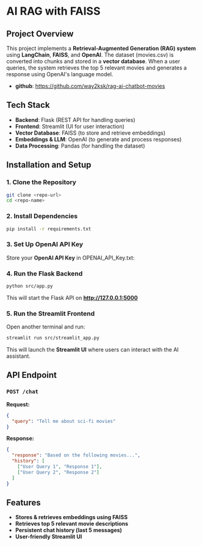 # AI RAG with FAISS

## Project Overview
This project implements a **Retrieval-Augmented Generation (RAG) system** using **LangChain**, **FAISS**, and **OpenAI**. The dataset (movies.csv) is converted into chunks and stored in a **vector database**. When a user queries, the system retrieves the top 5 relevant movies and generates a response using OpenAI's language model.

- **github**: https://github.com/way2ksk/rag-ai-chatbot-movies

## Tech Stack
- **Backend**: Flask (REST API for handling queries)
- **Frontend**: Streamlit (UI for user interaction)
- **Vector Database**: FAISS (to store and retrieve embeddings)
- **Embeddings & LLM**: OpenAI (to generate and process responses)
- **Data Processing**: Pandas (for handling the dataset)

## Installation and Setup
### 1. Clone the Repository
```sh
git clone <repo-url>
cd <repo-name>
```

### 2. Install Dependencies
```sh
pip install -r requirements.txt
```

### 3. Set Up OpenAI API Key
Store your **OpenAI API Key** in OPENAI_API_Key.txt:


### 4. Run the Flask Backend
```sh
python src/app.py
```
This will start the Flask API on **http://127.0.0.1:5000**

### 5. Run the Streamlit Frontend
Open another terminal and run:
```sh
streamlit run src/streamlit_app.py
```
This will launch the **Streamlit UI** where users can interact with the AI assistant.

## API Endpoint
### `POST /chat`
**Request:**
```json
{
  "query": "Tell me about sci-fi movies"
}
```
**Response:**
```json
{
  "response": "Based on the following movies...",
  "history": [
    ["User Query 1", "Response 1"],
    ["User Query 2", "Response 2"]
  ]
}
```

## Features
- **Stores & retrieves embeddings using FAISS**
- **Retrieves top 5 relevant movie descriptions**
- **Persistent chat history (last 5 messages)**
- **User-friendly Streamlit UI**

